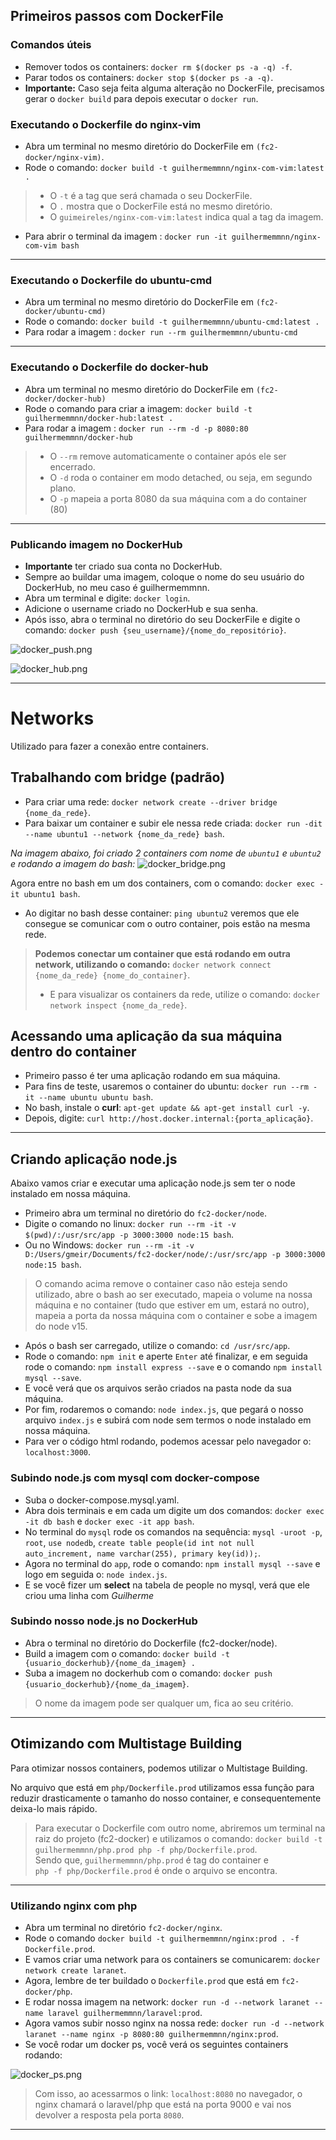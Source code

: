 ## Primeiros passos com DockerFile

### Comandos úteis

- Remover todos os containers: `docker rm $(docker ps -a -q) -f`.
- Parar todos os containers: `docker stop $(docker ps -a -q)`.
- **Importante:** Caso seja feita alguma alteração no DockerFile, precisamos gerar o `docker
build` para depois executar o `docker run`.

### Executando o Dockerfile do nginx-vim

- Abra um terminal no mesmo diretório do DockerFile em `(fc2-docker/nginx-vim)`.
- Rode o comando: `docker build -t guilhermemmnn/nginx-com-vim:latest .`
> - O `-t` é a tag que será chamada o seu DockerFile.
> - O `.` mostra que o DockerFile está no mesmo diretório.
> - O `guimeireles/nginx-com-vim:latest` indica qual a tag da imagem.

- Para abrir o terminal da imagem : `docker run -it guilhermemmnn/nginx-com-vim bash`

---

### Executando o Dockerfile do ubuntu-cmd

- Abra um terminal no mesmo diretório do DockerFile em `(fc2-docker/ubuntu-cmd)`
- Rode o comando: `docker build -t guilhermemmnn/ubuntu-cmd:latest .`
- Para rodar a imagem : `docker run --rm guilhermemmnn/ubuntu-cmd`

---

### Executando o Dockerfile do docker-hub

- Abra um terminal no mesmo diretório do DockerFile em `(fc2-docker/docker-hub)`
- Rode o comando para criar a imagem: `docker build -t guilhermemmnn/docker-hub:latest .`
- Para rodar a imagem : `docker run --rm -d -p 8080:80 guilhermemmnn/docker-hub`
> - O `--rm` remove automaticamente o container após ele ser encerrado.
> - O `-d` roda o container em modo detached, ou seja, em segundo plano.
> - O `-p` mapeia a porta 8080 da sua máquina com a do container (80)

---

### Publicando imagem no DockerHub

- **Importante** ter criado sua conta no DockerHub.
- Sempre ao buildar uma imagem, coloque o nome do seu usuário do DockerHub, no meu
caso é guilhermemmnn.
- Abra um terminal e digite: `docker login`.
- Adicione o username criado no DockerHub e sua senha.
- Após isso, abra o terminal no diretório do seu DockerFile e digite o comando:
`docker push {seu_username}/{nome_do_repositório}`.

![docker_push.png](readme_images%2Fdocker_push.png)

![docker_hub.png](readme_images%2Fdocker_hub.png)

---

# Networks

Utilizado para fazer a conexão entre containers.

## Trabalhando com bridge (padrão)

- Para criar uma rede: `docker network create --driver bridge {nome_da_rede}`.
- Para baixar um container e subir ele nessa rede criada:
`docker run -dit --name ubuntu1 --network {nome_da_rede} bash`.

_Na imagem abaixo, foi criado 2 containers com nome de `ubuntu1` e `ubuntu2` e rodando
a imagem do bash:_
![docker_bridge.png](readme_images%2Fdocker_bridge.png)

Agora entre no bash em um dos containers, com o comando: `docker exec -it ubuntu1 bash`.

- Ao digitar no bash desse container: `ping ubuntu2` veremos que ele consegue se comunicar
com o outro container, pois estão na mesma rede.

> **Podemos conectar um container que está rodando em outra network, utilizando
o comando:** `docker network connect {nome_da_rede} {nome_do_container}`.
> * E para visualizar os containers da rede, utilize o comando: `docker network inspect {nome_da_rede}`.


## Acessando uma aplicação da sua máquina dentro do container

- Primeiro passo é ter uma aplicação rodando em sua máquina.
- Para fins de teste, usaremos o container do ubuntu: `docker run --rm -it --name ubuntu ubuntu bash`.
- No bash, instale o **curl**: `apt-get update && apt-get install curl -y`.
- Depois, digite: `curl http://host.docker.internal:{porta_aplicação}`.

---

## Criando aplicação node.js

Abaixo vamos criar e executar uma aplicação node.js sem ter o node instalado em nossa máquina.

- Primeiro abra um terminal no diretório do `fc2-docker/node`.
- Digite o comando no linux: `docker run --rm -it -v $(pwd)/:/usr/src/app -p 3000:3000 node:15 bash`.
- Ou no Windows: `docker run --rm -it -v D:/Users/gmeir/Documents/fc2-docker/node/:/usr/src/app -p 3000:3000 node:15 bash`.

> O comando acima remove o container caso não esteja sendo utilizado, abre o bash ao ser executado, mapeia o volume
> na nossa máquina e no container (tudo que estiver em um, estará no outro), mapeia a porta da nossa máquina com o container e sobe a imagem do node v15.

- Após o bash ser carregado, utilize o comando: `cd /usr/src/app`.
- Rode o comando: `npm init` e aperte `Enter` até finalizar, e em seguida rode o comando: `npm install express --save` e
o comando `npm install mysql --save`.
- E você verá que os arquivos serão criados na pasta node da sua máquina.
- Por fim, rodaremos o comando: `node index.js`, que pegará o nosso arquivo `index.js` e subirá com node sem termos 
o node instalado em nossa máquina.
- Para ver o código html rodando, podemos acessar pelo navegador o: `localhost:3000`.

### Subindo node.js com mysql com docker-compose

- Suba o docker-compose.mysql.yaml.
- Abra dois terminais e em cada um digite um dos comandos: `docker exec -it db bash` e `docker exec -it app bash`.
- No terminal do `mysql` rode os comandos na sequência: `mysql -uroot -p`, `root`, `use nodedb`, 
`create table people(id int not null auto_increment, name varchar(255), primary key(id));`.
- Agora no terminal do `app`, rode o comando: `npm install mysql --save` e logo em seguida o: `node index.js`.
- E se você fizer um **select** na tabela de people no mysql, verá que ele criou uma linha com _Guilherme_

### Subindo nosso node.js no DockerHub

- Abra o terminal no diretório do Dockerfile (fc2-docker/node).
- Build a imagem com o comando: `docker build -t {usuario_dockerhub}/{nome_da_imagem} .`
- Suba a imagem no dockerhub com o comando: `docker push {usuario_dockerhub}/{nome_da_imagem}`.

> O nome da imagem pode ser qualquer um, fica ao seu critério.

---

## Otimizando com Multistage Building

Para otimizar nossos containers, podemos utilizar o Multistage Building.

No arquivo que está em `php/Dockerfile.prod` utilizamos essa função para reduzir drasticamente
o tamanho do nosso container, e consequentemente deixa-lo mais rápido.

> Para executar o Dockerfile com outro nome, abriremos um terminal na raiz do projeto
> (fc2-docker) e utilizamos o comando: `docker build -t guilhermemmnn/php.prod php -f php/Dockerfile.prod`.
> <br> Sendo que, `guilhermemmnn/php.prod` é tag do container e
> <br> `php -f php/Dockerfile.prod` é onde o arquivo se encontra.

---

### Utilizando nginx com php

- Abra um terminal no diretório `fc2-docker/nginx`.
- Rode o comando `docker build -t guilhermemmnn/nginx:prod . -f Dockerfile.prod`.
- E vamos criar uma network para os containers se comunicarem: `docker network create laranet`.
- Agora, lembre de ter buildado o `Dockerfile.prod` que está em `fc2-docker/php`.
- E rodar nossa imagem na network: `docker run -d --network laranet --name laravel guilhermemmnn/laravel:prod`.
- Agora vamos subir nosso nginx na nossa rede: `docker run -d --network laranet --name nginx -p 8080:80 guilhermemmnn/nginx:prod`.
- Se você rodar um docker ps, você verá os seguintes containers rodando:

![docker_ps.png](readme_images%2Fdocker_ps.png)
> Com isso, ao acessarmos o link: `localhost:8080` no navegador, o nginx chamará o laravel/php que está na porta 9000
e vai nos devolver a resposta pela porta `8080`.

---